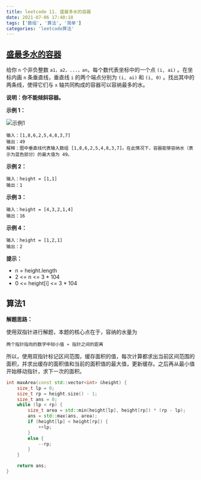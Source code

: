 ```yaml
---
title: leetcode 11. 盛最多水的容器
date: 2021-07-06 17:40:18
tags: ['数组', '算法', '简单']
categories: 'leetcode算法'
---
```


## [盛最多水的容器](https://leetcode-cn.com/problems/container-with-most-water/)

给你 `n` 个非负整数 `a1，a2，...，an`，每个数代表坐标中的一个点 `(i, ai)` 。在坐标内画 `n` 条垂直线，垂直线 `i` 的两个端点分别为 `(i, ai)` 和 `(i, 0)` 。找出其中的两条线，使得它们与 `x` 轴共同构成的容器可以容纳最多的水。

**说明：你不能倾斜容器。**

**示例 1：**

![示例1](https://aliyun-lc-upload.oss-cn-hangzhou.aliyuncs.com/aliyun-lc-upload/uploads/2018/07/25/question_11.jpg)

```text
输入：[1,8,6,2,5,4,8,3,7]
输出：49
解释：图中垂直线代表输入数组 [1,8,6,2,5,4,8,3,7]。在此情况下，容器能够容纳水（表示为蓝色部分）的最大值为 49。
```

**示例 2：**

```text
输入：height = [1,1]
输出：1
```

**示例 3：**

```text
输入：height = [4,3,2,1,4]
输出：16
```

**示例 4：**

```text
输入：height = [1,2,1]
输出：2
```

**提示：**

- n = height.length
- 2 <= n <= 3 * 104
- 0 <= height[i] <= 3 * 104

## 算法1

**解题思路：**

使用双指针进行解题，本题的核心点在于，容纳的水量为

`两个指针指向的数字中较小值 ∗ 指针之间的距离`

所以，使用双指针标记区间范围，缓存面积的值，每次计算都求出当前区间范围的面积，并求出缓存的面积值和当前的面积值的最大值，更新缓存。之后再从最小值开始移动指针，求下一次的面积。

```c++
int maxArea(const std::vector<int> &height) {
    size_t lp = 0;
    size_t rp = height.size() - 1;
    size_t ans = 0;
    while (lp < rp) {
        size_t area = std::min(height[lp], height[rp]) * (rp - lp);
        ans = std::max(ans, area);
        if (height[lp] < height[rp]) {
            ++lp;
        }
        else {
            --rp;
        }
    }

    return ans;
}
```
